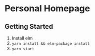 # Personal Homepage

## Getting Started
1. Install elm
2. `yarn install && elm-package install`
3. `yarn start`
